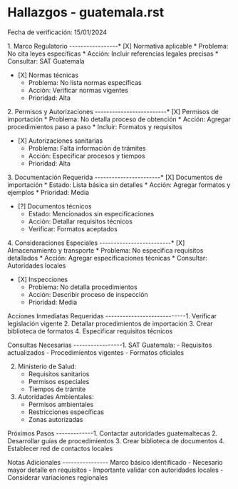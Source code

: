 # Hallazgos - guatemala.rst

Fecha de verificación: 15/01/2024

1\. Marco Regulatorio -----------------\* \[X\] Normativa aplicable \*
Problema: No cita leyes específicas \* Acción: Incluir referencias
legales precisas \* Consultar: SAT Guatemala

- \[X\] Normas técnicas  
  - Problema: No lista normas específicas
  - Acción: Verificar normas vigentes
  - Prioridad: Alta

2\. Permisos y Autorizaciones -------------------------\* \[X\] Permisos
de importación \* Problema: No detalla proceso de obtención \* Acción:
Agregar procedimientos paso a paso \* Incluir: Formatos y requisitos

- \[X\] Autorizaciones sanitarias  
  - Problema: Falta información de trámites
  - Acción: Especificar procesos y tiempos
  - Prioridad: Alta

3\. Documentación Requerida -----------------------\* \[X\] Documentos
de importación \* Estado: Lista básica sin detalles \* Acción: Agregar
formatos y ejemplos \* Prioridad: Media

- \[?\] Documentos técnicos  
  - Estado: Mencionados sin especificaciones
  - Acción: Detallar requisitos técnicos
  - Verificar: Formatos aceptados

4\. Consideraciones Especiales -------------------------\* \[X\]
Almacenamiento y transporte \* Problema: No especifica requisitos
detallados \* Acción: Agregar especificaciones técnicas \* Consultar:
Autoridades locales

- \[X\] Inspecciones  
  - Problema: No detalla procedimientos
  - Acción: Describir proceso de inspección
  - Prioridad: Media

Acciones Inmediatas Requeridas ----------------------------1. Verificar
legislación vigente 2. Detallar procedimientos de importación 3. Crear
biblioteca de formatos 4. Especificar requisitos técnicos

Consultas Necesarias -----------------1. SAT Guatemala: - Requisitos
actualizados - Procedimientos vigentes - Formatos oficiales

2.  Ministerio de Salud:
    - Requisitos sanitarios
    - Permisos especiales
    - Tiempos de trámite
3.  Autoridades Ambientales:
    - Permisos ambientales
    - Restricciones específicas
    - Zonas autorizadas

Próximos Pasos -------------1. Contactar autoridades guatemaltecas 2.
Desarrollar guías de procedimientos 3. Crear biblioteca de documentos 4.
Establecer red de contactos locales

Notas Adicionales ---------------- Marco básico identificado - Necesario
mayor detalle en requisitos - Importante validar con autoridades
locales - Considerar variaciones regionales
